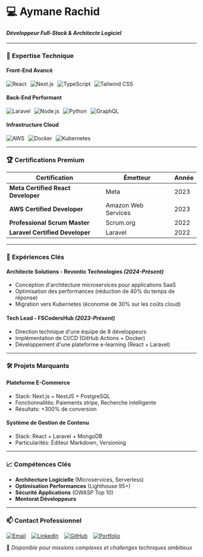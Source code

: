 # 💻 **Aymane Rachid**  
#### *Développeur Full-Stack & Architecte Logiciel*  

---

### 🚀 **Expertise Technique**  

#### **Front-End Avancé**  
<div style="display: flex; gap: 10px; flex-wrap: wrap;">
  <img src="https://img.shields.io/badge/React-20232A?logo=react&logoColor=61DAFB" alt="React" />
  <img src="https://img.shields.io/badge/Next.js-000000?logo=next.js&logoColor=white" alt="Next.js" />
  <img src="https://img.shields.io/badge/TypeScript-3178C6?logo=typescript&logoColor=white" alt="TypeScript" />
  <img src="https://img.shields.io/badge/Tailwind_CSS-38B2AC?logo=tailwind-css&logoColor=white" alt="Tailwind CSS" />
</div>

#### **Back-End Performant**  
<div style="display: flex; gap: 10px; flex-wrap: wrap;">
  <img src="https://img.shields.io/badge/Laravel-FF2D20?logo=laravel&logoColor=white" alt="Laravel" />
  <img src="https://img.shields.io/badge/Node.js-339933?logo=node.js&logoColor=white" alt="Node.js" />
  <img src="https://img.shields.io/badge/Python-3776AB?logo=python&logoColor=white" alt="Python" />
  <img src="https://img.shields.io/badge/GraphQL-E10098?logo=graphql&logoColor=white" alt="GraphQL" />
</div>

#### **Infrastructure Cloud**  
<div style="display: flex; gap: 10px; flex-wrap: wrap;">
  <img src="https://img.shields.io/badge/AWS-232F3E?logo=amazon-aws&logoColor=FF9900" alt="AWS" />
  <img src="https://img.shields.io/badge/Docker-2496ED?logo=docker&logoColor=white" alt="Docker" />
  <img src="https://img.shields.io/badge/Kubernetes-326CE5?logo=kubernetes&logoColor=white" alt="Kubernetes" />
</div>

---

### 🏆 **Certifications Premium**  

| Certification | Émetteur | Année |
|--------------|---------|-------|
| **Meta Certified React Developer** | Meta | 2023 |
| **AWS Certified Developer** | Amazon Web Services | 2023 |
| **Professional Scrum Master** | Scrum.org | 2022 |
| **Laravel Certified Developer** | Laravel | 2022 |

---

### 💼 **Expériences Clés**  

#### **Architecte Solutions - Revontic Technologies** *(2024-Présent)*  
- Conception d'architecture microservices pour applications SaaS  
- Optimisation des performances (réduction de 40% du temps de réponse)  
- Migration vers Kubernetes (économie de 30% sur les coûts cloud)  

#### **Tech Lead - FSCodersHub** *(2023-Présent)*  
- Direction technique d'une équipe de 8 développeurs  
- Implémentation de CI/CD (GitHub Actions + Docker)  
- Développement d'une plateforme e-learning (React + Laravel)  

---

### 🛠 **Projets Marquants**  

#### **Plateforme E-Commerce**  
- Stack: Next.js + NestJS + PostgreSQL  
- Fonctionnalités: Paiements stripe, Recherche intelligente  
- Résultats: +300% de conversion  

#### **Système de Gestion de Contenu**  
- Stack: React + Laravel + MongoDB  
- Particularités: Éditeur Markdown, Versioning  

---

### 📈 **Compétences Clés**  

- **Architecture Logicielle** (Microservices, Serverless)  
- **Optimisation Performances** (Lighthouse 95+)  
- **Sécurité Applications** (OWASP Top 10)  
- **Mentorat Développeurs**  

---

### 📫 **Contact Professionnel**  

<div style="display: flex; gap: 15px; align-items: center;">
  <a href="mailto:aymane.rachid.web@gmail.com">
    <img src="https://img.shields.io/badge/Gmail-D14836?logo=gmail&logoColor=white" alt="Email" />
  </a>
  <a href="https://www.linkedin.com/in/aymane-rachid-106700317/">
    <img src="https://img.shields.io/badge/LinkedIn-0077B5?logo=linkedin&logoColor=white" alt="LinkedIn" />
  </a>
  <a href="https://github.com/AymaneCloclo">
    <img src="https://img.shields.io/badge/GitHub-181717?logo=github&logoColor=white" alt="GitHub" />
  </a>
  <a href="https://aymanecloclo.github.io/Portfolio">
    <img src="https://img.shields.io/badge/Portfolio-FF7139?logo=firefox&logoColor=white" alt="Portfolio" />
  </a>
</div>

🌟 *Disponible pour missions complexes et challenges techniques ambitieux*  
